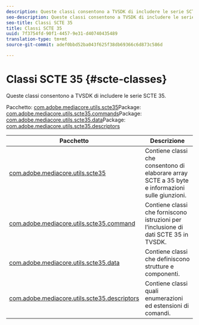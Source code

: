 ```yaml
---
description: Queste classi consentono a TVSDK di includere le serie SCTE 35.
seo-description: Queste classi consentono a TVSDK di includere le serie SCTE 35.
seo-title: Classi SCTE 35
title: Classi SCTE 35
uuid: 7f3754fd-90f1-4457-9e31-d40740435489
translation-type: tm+mt
source-git-commit: adef0bbd52ba043f625f38db69366c6d873c586d

---
```



# Classi SCTE 35 {#scte-classes}

Queste classi consentono a TVSDK di includere le serie SCTE 35.

Pacchetto: [com.adobe.mediacore.utils.scte35](https://help.adobe.com/en_US/primetime/api/psdk/asdoc-dhls_1.4/com/adobe/mediacore/utils/scte35/package-detail.html)Package: [com.adobe.mediacore.utils.scte35.commands](https://help.adobe.com/en_US/primetime/api/psdk/asdoc-dhls_1.4/com/adobe/mediacore/utils/scte35/commands/package-detail.html)Package: [com.adobe.mediacore.utils.scte35.data](https://help.adobe.com/en_US/primetime/api/psdk/asdoc-dhls_1.4/com/adobe/mediacore/utils/scte35/data/package-detail.html)Package: [com.adobe.mediacore.utils.scte35.descriptors](https://help.adobe.com/en_US/primetime/api/psdk/asdoc-dhls_1.4/com/adobe/mediacore/utils/scte35/descriptors/package-detail.html)

| Pacchetto | Descrizione |
|---|---|
| [com.adobe.mediacore.utils.scte35](https://help.adobe.com/en_US/primetime/api/psdk/asdoc-dhls_1.4/com/adobe/mediacore/utils/scte35/package-detail.html) | Contiene classi che consentono di elaborare array SCTE a 35 byte e informazioni sulle giunzioni. |
| [com.adobe.mediacore.utils.scte35.command](https://help.adobe.com/en_US/primetime/api/psdk/asdoc-dhls_1.4/com/adobe/mediacore/utils/scte35/commands/package-detail.html) | Contiene classi che forniscono istruzioni per l’inclusione di dati SCTE 35 in TVSDK. |
| [com.adobe.mediacore.utils.scte35.data](https://help.adobe.com/en_US/primetime/api/psdk/asdoc-dhls_1.4/com/adobe/mediacore/utils/scte35/data/package-detail.html) | Contiene classi che definiscono strutture e componenti. |
| [com.adobe.mediacore.utils.scte35.descriptors](https://help.adobe.com/en_US/primetime/api/psdk/asdoc-dhls_1.4/com/adobe/mediacore/utils/scte35/descriptors/package-detail.html) | Contiene classi quali enumerazioni ed estensioni di comandi. |

